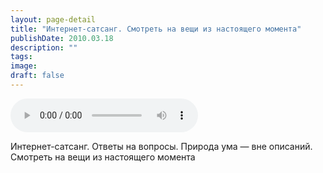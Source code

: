```yaml
---
layout: page-detail
title: "Интернет-сатсанг. Смотреть на вещи из настоящего момента"
publishDate: 2010.03.18
description: ""
tags:
image:
draft: false
---
```


<audio title="2010.03.18 - Интернет-сатсанг. Смотреть на вещи из настоящего момента.mp3" src="/upload/iblock/708/708425a185cfa6c3b2a6582b25c5e0ac.mp3" controls=""></audio>

 Интернет-сатсанг. Ответы на вопросы. Природа ума — вне описаний.  
 Смотреть на вещи из настоящего момента   

  
